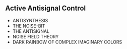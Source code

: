 Active Antisignal Control
-------------------------

* ANTISYNTHESIS
* THE NOISE-BIT
* THE ANTISIGNAL
* NOISE FIELD THEORY
* DARK RAINBOW OF COMPLEX IMAGINARY COLORS
